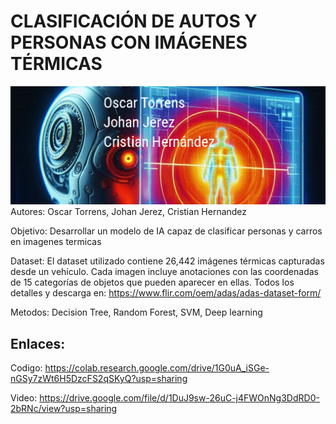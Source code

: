 <h1>CLASIFICACIÓN DE AUTOS Y PERSONAS CON IMÁGENES TÉRMICAS</h1>

![Banner](image.png)
Autores: Oscar Torrens, Johan Jerez, Cristian Hernandez

Objetivo: Desarrollar un modelo de IA capaz de clasificar personas y carros en imagenes termicas


Dataset: El dataset utilizado contiene 26,442 imágenes térmicas capturadas desde un vehículo. Cada imagen incluye anotaciones con las coordenadas de 15 categorías de objetos que pueden aparecer en ellas. Todos los detalles y descarga en: https://www.flir.com/oem/adas/adas-dataset-form/

Metodos: Decision Tree, Random Forest, SVM, Deep learning

## Enlaces:

Codigo: https://colab.research.google.com/drive/1G0uA_iSGe-nGSy7zWt6H5DzcFS2qSKyQ?usp=sharing

Video: https://drive.google.com/file/d/1DuJ9sw-26uC-j4FWOnNg3DdRD0-2bRNc/view?usp=sharing
